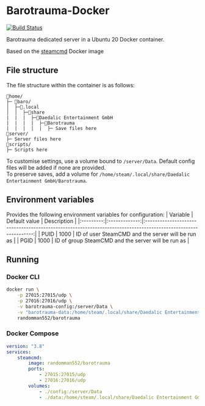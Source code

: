 # Barotrauma-Docker
[![Build Status](https://drone.ggrainger.uk/api/badges/randomman552/Barotrauma-Docker/status.svg)](https://drone.ggrainger.uk/randomman552/Barotrauma-Docker)

Barotrauma dedicated server in a Ubuntu 20 Docker container.

Based on the [steamcmd](https://github.com/steamcmd/docker) Docker image

## File structure
The file structure within the container is as follows:
```
📁home/
├─ 📁baro/
│  ├─📁.local
│  │  ├─📁share
|  |  |  ├─📁Daedalic Entertainment GmbH
|  |  |  |  ├─📁Barotrauma
|  |  |  |  |  ├─ Save files here
📁server/
├─ Server files here
📁scripts/
├─ Scripts here
```

To customise settings, use a volume bound to `/server/Data`. Default config files will be added if none are provided.\
To preserve saves, add a volume for `/home/steam/.local/share/Daedalic Entertainment GmbH/Barotrauma`.

## Environment variables
Provides the following environment variables for configuration:
| Variable  | Default value | Description                                                                                                    |
|:---------:|:-------------:|:--------------------------------------------------------------------------------------------------------------:|
| PUID      | 1000          | ID of user SteamCMD and the server will be run as                                                              |
| PGID      | 1000          | ID of group SteamCMD and the server will be run as                                                             |

## Running
### Docker CLI
```sh
docker run \
    -p 27015:27015/udp \
    -p 27016:27016/udp \
    -v barotrauma-config:/server/Data \
    -v "barotrauma-data:/home/steam/.local/share/Daedalic Entertainment GmbH/Barotrauma" \
    randomman552/barotrauma
```
### Docker Compose
```yml
version: "3.8"
services:
    steamcmd:
        image: randomman552/barotrauma
        ports:
            - 27015:27015/udp
            - 27016:27016/udp
        volumes:
            - ./config:/server/Data
            - ./data:/home/steam/.local/share/Daedalic Entertainment GmbH/Barotrauma
```
